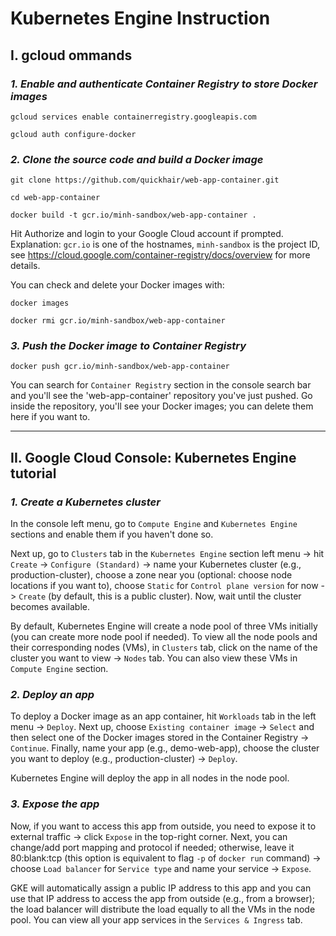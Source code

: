 # Kubernetes Engine Instruction

## **I. gcloud ommands**

### **_1. Enable and authenticate Container Registry to store Docker images_**

`gcloud services enable containerregistry.googleapis.com`

`gcloud auth configure-docker`

### **_2. Clone the source code and build a Docker image_**

`git clone https://github.com/quickhair/web-app-container.git`

`cd web-app-container`

`docker build -t gcr.io/minh-sandbox/web-app-container .`

Hit Authorize and login to your Google Cloud account if prompted. Explanation: `gcr.io` is one of the hostnames, `minh-sandbox` is the project ID, see https://cloud.google.com/container-registry/docs/overview for more details.

You can check and delete your Docker images with:

`docker images`

`docker rmi gcr.io/minh-sandbox/web-app-container`

### **_3. Push the Docker image to Container Registry_**

`docker push gcr.io/minh-sandbox/web-app-container`

You can search for `Container Registry` section in the console search bar and you'll see the 'web-app-container' repository you've just pushed. Go inside the repository, you'll see your Docker images; you can delete them here if you want to.

----------------------------------------------------------------------------------------------------

## **II. Google Cloud Console: Kubernetes Engine tutorial**

### **_1. Create a Kubernetes cluster_**

In the console left menu, go to `Compute Engine` and `Kubernetes Engine` sections and enable them if you haven't done so.

Next up, go to `Clusters` tab in the `Kubernetes Engine` section left menu -> hit `Create` -> `Configure (Standard)` -> name your Kubernetes cluster (e.g., production-cluster), choose a zone near you (optional: choose node locations if you want to), choose `Static` for `Control plane version` for now -> `Create` (by default, this is a public cluster). Now, wait until the cluster becomes available.

By default, Kubernetes Engine will create a node pool of three VMs initially (you can create more node pool if needed). To view all the node pools and their corresponding nodes (VMs), in `Clusters` tab, click on the name of the cluster you want to view -> `Nodes` tab. You can also view these VMs in `Compute Engine` section.

### **_2. Deploy an app_**

To deploy a Docker image as an app container, hit `Workloads` tab in the left menu -> `Deploy`. Next up, choose `Existing container image` -> `Select` and then select one of the Docker images stored in the Container Registry -> `Continue`. Finally, name your app (e.g., demo-web-app), choose the cluster you want to deploy (e.g., production-cluster) -> `Deploy`.

Kubernetes Engine will deploy the app in all nodes in the node pool.

### **_3. Expose the app_**

Now, if you want to access this app from outside, you need to expose it to external traffic -> click `Expose` in the top-right corner. Next, you can change/add port mapping and protocol if needed; otherwise, leave it 80:blank:tcp (this option is equivalent to flag `-p` of `docker run` command) -> choose `Load balancer` for `Service type` and name your service -> `Expose`.

GKE will automatically assign a public IP address to this app and you can use that IP address to access the app from outside (e.g., from a browser); the load balancer will distribute the load equally to all the VMs in the node pool. You can view all your app services in the `Services & Ingress` tab.
